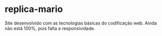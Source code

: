 # replica-mario
 Site desenvolvido com as tecnologias básicas do codificação web. Ainda não está 100%, pois falta a responsividade.
